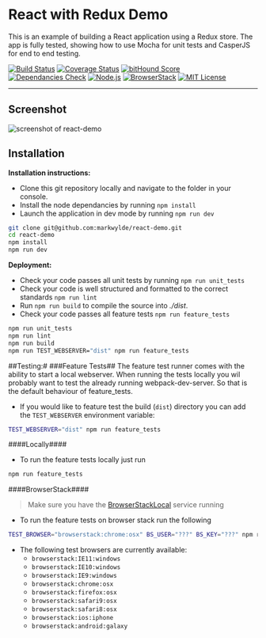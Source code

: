 React with Redux Demo
==================
This is an example of building a React application using a Redux store. The app is fully tested, showing how to use Mocha for unit tests and CasperJS for end to end testing.

[![Build Status](https://travis-ci.org/markwylde/react-demo.svg?branch=master)](https://travis-ci.org/markwylde/react-demo)
[![Coverage Status](https://coveralls.io/repos/markwylde/react-demo/badge.svg?branch=master&service=github)](https://coveralls.io/github/markwylde/react-demo?branch=master)
[![bitHound Score](https://www.bithound.io/github/markwylde/react-demo/badges/score.svg)](https://www.bithound.io/github/markwylde/react-demo)
[![Dependancies Check](https://david-dm.org/markwylde/react-demo.svg)](https://david-dm.org/markwylde/react-demo)
[![Node.js](https://img.shields.io/badge/node.js-4-lightgrey.svg)](https://nodejs.org/)
[![BrowserStack](https://img.shields.io/badge/browserStack-auto-lightgrey.svg)](https://browserstack.com/)
[![MIT License](http://imgh.us/license-mit.svg)](https://opensource.org/licenses/MIT)

-------------

## Screenshot
![screenshot of react-demo](http://i.imgur.com/U4WJsRW.png)

## <i class="icon-file"></i> Installation

**Installation instructions:**
- Clone this git repository locally and navigate to the folder in your console.
- Install the node dependancies by running `npm install`
- Launch the application in dev mode by running `npm run dev`

```bash
git clone git@github.com:markwylde/react-demo.git
cd react-demo
npm install
npm run dev
```

**Deployment:**
- Check your code passes all unit tests by running `npm run unit_tests`
- Check your code is well structured and formatted to the correct standards `npm run lint`
- Run `npm run build` to compile the source into *./dist*.
- Check your code passes all feature tests `npm run feature_tests`

```bash
npm run unit_tests
npm run lint
npm run build
npm run TEST_WEBSERVER="dist" npm run feature_tests
```

##Testing:#
###Feature Tests##
The feature test runner comes with the ability to start a local webserver. When running the tests 
locally you wil probably want to test the already running webpack-dev-server. So that is the 
default behaviour of feature_tests.
- If you would like to feature test the build (`dist`) directory you can add the `TEST_WEBSERVER` 
environment variable:
```bash
TEST_WEBSERVER="dist" npm run feature_tests
```
####Locally####
- To run the feature tests locally just run
```bash
npm run feature_tests
```

####BrowserStack####
> Make sure you have the [BrowserStackLocal](https://www.browserstack.com/local-testing#command-line) service running

- To run the feature tests on browser stack run the following
```bash
TEST_BROWSER="browserstack:chrome:osx" BS_USER="???" BS_KEY="???" npm run feature_tests
```
- The following test browsers are currently available:
  - `browserstack:IE11:windows`
  - `browserstack:IE10:windows`
  - `browserstack:IE9:windows`
  - `browserstack:chrome:osx`
  - `browserstack:firefox:osx`
  - `browserstack:safari9:osx`
  - `browserstack:safari8:osx`
  - `browserstack:ios:iphone`
  - `browserstack:android:galaxy`
